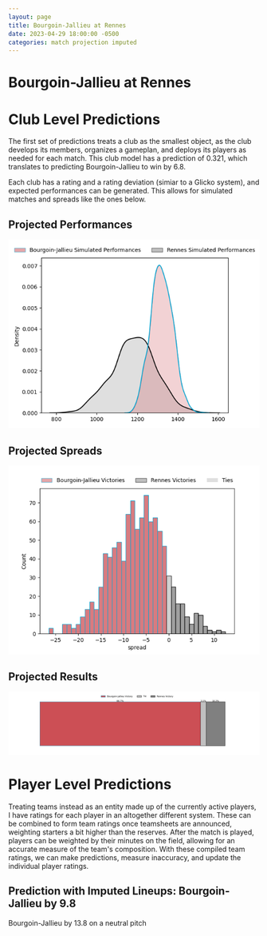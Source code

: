 ```yaml
---  
layout: page  
title: Bourgoin-Jallieu at Rennes  
date: 2023-04-29 18:00:00 -0500  
categories: match projection imputed  
---
```

# Bourgoin-Jallieu at Rennes

# Club Level Predictions


The first set of predictions treats a club as the smallest object, as the club develops its members, organizes a gameplan, and deploys its players as needed for each match. This club model has a prediction of 0.321, which translates to predicting Bourgoin-Jallieu to win by 6.8.

Each club has a rating and a rating deviation (simiar to a Glicko system), and expected performances can be generated. This allows for simulated matches and spreads like the ones below.
## Projected Performances


![Projected Performances](plots/performances_2023-04-29-Rennes-Bourgoin-Jallieu.png)
## Projected Spreads


![Projected Spreads](plots/spreads_2023-04-29-Rennes-Bourgoin-Jallieu.png)
## Projected Results


![Projected Results](plots/resultbar_2023-04-29-Rennes-Bourgoin-Jallieu.png)
# Player Level Predictions


Treating teams instead as an entity made up of the currently active players, I have ratings for each player in an altogether different system. These can be combined to form team ratings once teamsheets are announced, weighting starters a bit higher than the reserves. After the match is played, players can be weighted by their minutes on the field, allowing for an accurate measure of the team's composition. With these compiled team ratings, we can make predictions, measure inaccuracy, and update the individual player ratings.
## Prediction with Imputed Lineups: Bourgoin-Jallieu by 9.8


Bourgoin-Jallieu by 13.8 on a neutral pitch

